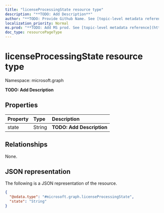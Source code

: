```yaml
---
title: "licenseProcessingState resource type"
description: "**TODO: Add Description**"
author: "**TODO: Provide Github Name. See [topic-level metadata reference](https://msgo.azurewebsites.net/add/document/guidelines/metadata.html#topic-level-metadata)**"
localization_priority: Normal
ms.prod: "**TODO: Add MS prod. See [topic-level metadata reference](https://msgo.azurewebsites.net/add/document/guidelines/metadata.html#topic-level-metadata)**"
doc_type: resourcePageType
---
```


# licenseProcessingState resource type

Namespace: microsoft.graph

**TODO: Add Description**

## Properties
|Property|Type|Description|
|:---|:---|:---|
|state|String|**TODO: Add Description**|

## Relationships
None.

## JSON representation
The following is a JSON representation of the resource.
<!-- {
  "blockType": "resource",
  "@odata.type": "microsoft.graph.licenseProcessingState"
}
-->
``` json
{
  "@odata.type": "#microsoft.graph.licenseProcessingState",
  "state": "String"
}
```

